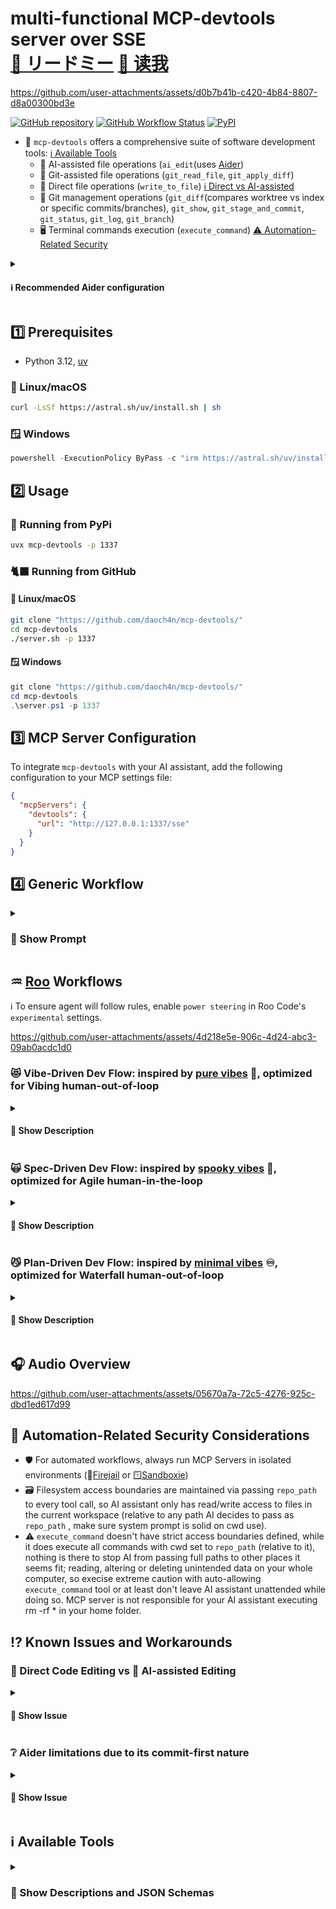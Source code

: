 # multi-functional MCP-devtools server over SSE <br> [🌸 リードミー](https://github.com/daoch4n/mcp-devtools/blob/main/%E3%83%AA%E3%83%BC%E3%83%89%E3%83%9F%E3%83%BC.MD) [🏮 读我](https://github.com/daoch4n/mcp-devtools/blob/main/%E8%AF%BB%E6%88%91.MD)

https://github.com/user-attachments/assets/d0b7b41b-c420-4b84-8807-d8a00300bd3e

[![GitHub repository](https://img.shields.io/badge/GitHub-repo-blue?logo=github)](https://github.com/daoch4n/mcp-devtools)
[![GitHub Workflow Status](https://img.shields.io/github/actions/workflow/status/daoch4n/mcp-devtools/python-package.yml?branch=main)](https://github.com/daoch4n/mcp-devtools/actions/workflows/python-package.yml)
[![PyPI](https://img.shields.io/pypi/v/mcp-devtools)](https://pypi.org/project/mcp-devtools)

- 🔧 `mcp-devtools` offers a comprehensive suite of software development tools: [ℹ️ Available Tools](#%E2%84%B9%EF%B8%8F-available-tools)
  -  🤖 AI-assisted file operations (`ai_edit`(uses [Aider](https://github.com/Aider-AI/aider)) 
  -  📁 Git-assisted file operations (`git_read_file`, `git_apply_diff`)
  -  📂 Direct file operations (`write_to_file`) [ℹ️ Direct vs AI-assisted](#-direct-code-editing-vs--ai-assisted-editing)
  -  🎋 Git management operations (`git_diff`(compares worktree vs index or specific commits/branches), `git_show`, `git_stage_and_commit`, `git_status`, `git_log`, `git_branch`)
  -  🖥️ Terminal commands execution (`execute_command`) [⚠️ Automation-Related Security](#-automation-related-security-considerations)

<details>
<summary> <h4> ℹ️ Recommended Aider configuration </h4> </summary>

- Create or copy a `.aider.conf.yml` into your repo root (preferred) or your home directory (`~/.aider.conf.yml`).
- Start from the `.aider.conf.yml` file in the repository root as a template and adjust to your needs (model, API keys, auto-commit behavior, include/exclude, etc.).
- The server automatically loads `.aider.conf.yml` from your workspace; placing it in the repo root or HOME is sufficient for most workflows.
- Follow [📄 Official Aider documentation](https://aider.chat/docs/config.html) and for detailed descriptions of each option.

</details>

## 1️⃣ Prerequisites

- Python 3.12, [uv](https://github.com/astral-sh/uv)

### 🐧 Linux/macOS

```bash
curl -LsSf https://astral.sh/uv/install.sh | sh
```

### 🪟 Windows

```powershell
powershell -ExecutionPolicy ByPass -c "irm https://astral.sh/uv/install.ps1 | iex"
```

## 2️⃣ Usage

### 🐍 Running from PyPi

```bash
uvx mcp-devtools -p 1337
```

### 🐈‍⬛ Running from GitHub

#### 🐧 Linux/macOS

```bash
git clone "https://github.com/daoch4n/mcp-devtools/"
cd mcp-devtools
./server.sh -p 1337
```

#### 🪟 Windows

```powershell
git clone "https://github.com/daoch4n/mcp-devtools/"
cd mcp-devtools
.\server.ps1 -p 1337
```

## 3️⃣ MCP Server Configuration

To integrate `mcp-devtools` with your AI assistant, add the following configuration to your MCP settings file:

```json
{
  "mcpServers": {
    "devtools": {
      "url": "http://127.0.0.1:1337/sse"
    }
  }
}
```

## 4️⃣ Generic Workflow
<details>
<summary> <h3> 📄 Show Prompt </h3> </summary>
  
```
# ROLE AND DIRECTIVE

**You are a Senior Software Architect.** Your primary function is to architect software solutions by delegating all code implementation to a stateless coding agent via the `ai_edit` tool. Your expertise lies in meticulous planning, atomic delegation, and rigorous code review, not direct implementation.

---

# STANDARD OPERATING PROCEDURE (SOP)

You must adhere to the following five-step, iterative workflow:

1.  **Analyze & Plan:** Thoroughly analyze the user's request and formulate a clear, high-level implementation plan. Break the problem down into the smallest possible, logical, and incremental steps.
2.  **Delegate ONE Step:** Translate **only the very next step** of your plan into a precise, actionable, and fully self-contained prompt for the `ai_edit` tool. **Never bundle multiple steps into a single delegation.** Default to continue_thread = false. Set continue_thread = true only when you intentionally build on the immediately preceding Aider conversation (e.g., iterative refinement of the same change).
3.  **Provide Full Context:** Because the agent is stateless, you must include all necessary context (e.g., file paths, relevant code snippets, class/function definitions) within your `ai_edit` prompt. (See "Agent Memory & Context Protocol" below). Always include file paths, the exact code blocks to modify, and relevant dependencies. This applies whether continue_thread is true or false.
4.  **Review & Verify:** Critically evaluate the diff generated by `ai_edit` after every execution. This is a **mandatory code review**.
    * Does the code correctly implement the single step you delegated?
    * Is the code quality acceptable?
    * Are there any errors or edge cases missed?
5.  **Iterate & Guide:**
    * **If Approved:** The step is complete. Proceed to delegate the *next* incremental step in your plan.
    * **If Revision is Needed:** The implementation is flawed. Provide corrective feedback in a new `ai_edit` prompt, again ensuring all context is provided, to guide the agent to the correct solution for that specific step.

---

# AGENT MEMORY MODEL (CONDITIONAL STATELESSNESS)

- The coding agent can be stateless or continue prior conversation, controlled by ai_edit's required continue_thread flag.
- If continue_thread = false:
  - Aider does not restore prior chat. Treat every call as a fresh agent with no memory.
  - Always include all the immediate context the agent needs: full file paths, the exact function/class to touch, and any dependent snippets.
- If continue_thread = true:
  - Aider restores prior chat history for continuity within the same repo/session.
  - Still include critical context to make the agent robust. Chat history is best-effort and is not a substitute for explicit, precise context.
- Recommended default: continue_thread = false unless you explicitly want to build on the previous Aider conversation.

## Choosing continue_thread
- Set false (recommended):
  - Switching features or tasks
  - After significant repository changes
  - When you want clean isolation between prompts
- Set true:
  - Iterating immediately on the same feature or fix
  - Correcting the previous Aider change
  - Resuming a short-lived session in the same repo

---

# CONSTRAINTS & TOOL PROTOCOL

**Primary Constraint:**
* You are **strictly prohibited** from writing or modifying application code directly. All code implementation must be delegated.
* **Forbidden Tools for Coding:** `apply_diff`, `write_to_file`, and `{your_native_tool_slug}` must NOT be used to modify code.

**Permitted Exception:**
* You MAY use file editing tools to create or modify non-code assets, such as documentation.

**`ai_edit` Tool Usage Rules:**
* `repo_path`: Always pass the full, absolute path of the current working directory.
* `model` / `diff_format`: Do not include these parameters unless explicitly instructed by the user.

```

</details>

## ♒ [Roo](https://github.com/RooCodeInc/Roo-Code) Workflows

ℹ️ To ensure agent will follow rules, enable `power steering` in Roo Code's `experimental` settings.  

https://github.com/user-attachments/assets/4d218e5e-906c-4d24-abc3-09ab0acdc1d0

### 😻 Vibe-Driven Dev Flow: inspired by [pure vibes](https://en.wikipedia.org/wiki/Vibe_coding) 🦘, optimized for Vibing human-out-of-loop

<details>
<summary> <h4> 🪪 Show Description </h4> </summary>

- Just connect Roo to `mcp-devtools` server and code as usual but use `❓ Ask` mode instead of `💻 Code`, AI will automatically use the `ai_edit` tool if available to apply all changes. 

</details>

### 🙀 Spec-Driven Dev Flow: inspired by [spooky vibes](https://kiro.dev) 👻, optimized for Agile human-in-the-loop

<details>
<summary> <h4> 🪪 Show Description </h4> </summary>

-  To experience agile spec-driven flow, place the [.kiroomodes](https://github.com/daoch4n/mcp-devtools/blob/main/.kiroomodes) file and [.kiroo/](https://github.com/daoch4n/mcp-devtools/tree/main/.kiroo) folder into your repo root and rename them to `.roomodes` and `.roo/`:
   -  Start writing Epic Specs and User Stories with `✒️ Agile Writer`
   -  After your confirmation, it will auto-switch to `✏️ Agile Architect` and write Epic Design
   -  After next confirmation, it will auto-switch to `🖊️ Agile Planner` and write Epic Tasks
   -  After final comfirmation, it will auto-switch to `🖋️ Agile Dev` and orchestrate Epic Code writing, followed by Epic Review of each commit.
     - ℹ️ If you're not using the `ai_edit` tool, you might want to direct native `💻 Code` to commit results before task completion to avoid breaking self code review workflow upstream in `🖋️ Agile Dev` 

</details>

### 😼 Plan-Driven Dev Flow: inspired by [minimal vibes](https://github.com/marv1nnnnn/rooroo) ♾️, optimized for Waterfall human-out-of-loop

<details>
<summary> <h4> 🪪 Show Description </h4> </summary>

 -  To experience structured waterfall flow, place the [.rooroomodes](https://github.com/daoch4n/mcp-devtools/blob/main/.rooroomodes) file and [.rooroo/](https://github.com/daoch4n/mcp-devtools/tree/main/.rooroo) folder into your repo root and rename them to `.roomodes` and `.roo/`:
    - `🧭 Rooroo Navigator` agent is your Advanced Flow manager. Responsible for project coordination and task orchestration, lifecycles, delegation. Provides `context.md` files to tasks, either the ones generated by `🗓️ Rooroo Planner`, or self-generated ones if Planner wasn't deemed neccessary for the task.
    - `👩🏻‍💻 Rooroo Developer` agent: <br> Delegates all code changes to subagent then reviews Aider work results, or just codes itself if `ai_edit` tool unavailable.
    - `📊 Rooroo Analyzer` agent acts as a researcher and analyzes the code.
    - `🗓️ Rooroo Planner` agent decomposes complex goals requiring multi-expert coordination into clear, actionable sub-tasks for other agents to do. It is also the main supplier of `context.md` files for them.
    - `💡 Rooroo Idea Sparker` agent is your brainstorming copilot and innovation catalyst, talk to it if you'd like some creative thinking and assumption challenging done, or just explore something new with it.

</details>

## 🎧 Audio Overview

https://github.com/user-attachments/assets/05670a7a-72c5-4276-925c-dbd1ed617d99

## 🙈 Automation-Related Security Considerations

- 🛡️ For automated workflows, always run MCP Servers in isolated environments (🐧[Firejail](https://github.com/netblue30/firejail) or 🪟[Sandboxie](https://github.com/sandboxie-plus/Sandboxie))
- 🗃️ Filesystem access boundaries are maintained via passing `repo_path` to every tool call, so AI assistant only has read/write access to files in the current workspace (relative to any path AI decides to pass as `repo_path` , make sure system prompt is solid on cwd use).
- ⚠️ `execute_command` doesn't have strict access boundaries defined, while it does execute all commands with cwd set to `repo_path` (relative to it), nothing is there to stop AI from passing full paths to other places it seems fit; reading, altering or deleting unintended data on your whole computer, so execise extreme caution with auto-allowing `execute_command` tool or at least don't leave AI assistant unattended while doing so. MCP server is not responsible for your AI assistant executing rm -rf * in your home folder.

## ⁉️ Known Issues and Workarounds

### 💾 Direct Code Editing vs 🤖 AI-assisted Editing

<details>
<summary> <h4> 📃 Show Issue </h4> </summary>

**Issue:**

*    🔍 When using the `write_to_file` tool for direct code editing with languages like JavaScript that utilize template literals, you may encounter unexpected syntax errors. This issue stems from how the AI assistant generates the `content` string, where backticks and dollar signs within template literals might be incorrectly escaped with extra backslashes (`\`).

**Mitigation:** 

*    🔨 The `write_to_file` and `git_apply_diff` tools are dynamically integrated with `tsc` (TypeScript compiler) for conditional type checking of `.js`, `.mjs`, and `.ts` files on edit. The output of `tsc --noEmit --allowJs` is provided as part of the tool's response. AI assistants should parse this output to detect any compiler errors and should not proceed with further actions if errors are reported, indicating a problem with the written code.

**Workarounds:**

*    🤖 Instruct your AI assistant to delegate editing files to MCP-compatible coding agent by using `ai_edit` tool instead, as it is more suitable for direct code manipulation, automatically commits changes and produces resulting diff as tool output, and let AI assistant act as task orchestrator that will write down plans and docs with `write_to_file` tool then delegate actual coding to specialized agent, get its report (diff) as tool call result, use `git_read_file` tool to double check agent's work, and manage commits and branches (`ai_edit` tool basically integrates `Aider` via some logic ported from [its MCP bridge](https://github.com/sengokudaikon/aider-mcp-server)).

</details>

### ❔ Aider limitations due to its commit-first nature

<details>
<summary> <h4> 📃 Show Issue </h4> </summary>

**Issue:**

*    🔍 When using `ai_edit` tool in a dirty repo state, e.g. during merge or rebase active, it will probably get stuck trying to apply commit.
  
**Workarounds:**

*    ⚙️ Temporarily disable auto commiting functions in your `.aider.conf.yml` configuration file.

</details>

## ℹ️ Available Tools

<details>
<summary> <h3> 📄 Show Descriptions and JSON Schemas </h3> </summary>

### `git_status`
- **Description:** Shows the current status of the Git working tree, including untracked, modified, and staged files.
- **Input Schema:**

  ```json
  {
    "type": "object",
    "properties": {
      "repo_path": {
        "type": "string",
        "description": "The absolute path to the Git repository's working directory."
      }
    },
    "required": [
      "repo_path"
    ]
  }
  ```


### `git_diff`
- **Description:** Shows differences in the working directory. By default (without target), shows worktree vs index like `git diff`. Pass target='HEAD' for previous 'all changes vs HEAD' behavior.
- **Input Schema:**
  ```json
  {
    "type": "object",
    "properties": {
      "repo_path": {
        "type": "string",
        "description": "The absolute path to the Git repository's working directory."
      },
      "target": {
        "type": "string",
        "description": "Optional. If omitted, behaves like `git diff` (worktree vs index). Pass 'HEAD' or another ref to compare against a commit or branch."
      }
    },
    "required": [
      "repo_path"
    ]
  }
  ```

### `git_stage_and_commit`
- **Description:** Stages specified files (or all changes if no files are specified) and then commits them to the repository with a given message. This creates a new commit in the Git history.
- **Input Schema:**
  ```json
  {
    "type": "object",
    "properties": {
      "repo_path": {
        "type": "string",
        "description": "The absolute path to the Git repository's working directory."
      },
      "message": {
        "type": "string",
        "description": "The commit message for the changes."
      },
      "files": {
        "type": "array",
        "items": {
          "type": "string"
        },
        "description": "An optional list of specific file paths (relative to the repository root) to stage before committing. If not provided, all changes will be staged."
      }
    },
    "required": [
      "repo_path",
      "message"
    ]
  }
  ```

### `git_log`
- **Description:** Shows the commit history for the repository, listing recent commits with their hash, author, date, and message. The number of commits can be limited.
- **Input Schema:**
  ```json
  {
    "type": "object",
    "properties": {
      "repo_path": {
        "type": "string",
        "description": "The absolute path to the Git repository's working directory."
      },
      "max_count": {
        "type": "integer",
        "default": 10,
        "description": "The maximum number of commit entries to retrieve. Defaults to 10."
      }
    },
    "required": [
      "repo_path"
    ]
  }
  ```

### `git_branch`
- **Description:** Create, checkout, rename, or list Git branches. Action may be 'create' with optional base_branch, 'checkout', 'rename' with new_name, or 'list' to show all branches with current marked by '*'.
- **Input Schema:**
  ```json
  {
    "type": "object",
    "properties": {
      "repo_path": {
        "type": "string",
        "description": "The absolute path to the Git repository's working directory."
      },
      "action": {
        "type": "string",
        "description": "The branch operation to perform: 'create', 'checkout', 'rename', or 'list'.",
        "enum": [
          "create",
          "checkout",
          "rename",
          "list"
        ]
      },
      "branch_name": {
        "type": "string",
        "description": "The name of the branch to create, checkout, or rename. Required for 'create', 'checkout', and 'rename' actions; optional for 'list'."
      },
      "base_branch": {
        "type": "string",
        "nullable": true,
        "description": "Optional. The base branch to create from when action='create'. If omitted, creates from the current HEAD."
      },
      "new_name": {
        "type": "string",
        "nullable": true,
        "description": "Optional. The new name for the branch when action='rename'."
      }
    },
    "required": [
      "repo_path",
      "action"
    ]
  }
  ```

### `git_show`
- **Description:** Shows the metadata (author, date, message) and the diff of a specific commit or commit range (A..B or A...B). This allows inspection of changes introduced by a particular commit or range of commits. Optionally filter by path or show only metadata/diff.
- **Input Schema:**
  ```json
  {
    "type": "object",
    "properties": {
      "repo_path": {
        "type": "string",
        "description": "The absolute path to the Git repository's working directory."
      },
      "revision": {
        "type": "string",
        "description": "The commit hash, reference (e.g., 'HEAD', 'main', 'abc1234'), or range (A..B or A...B) to show details for."
      },
      "path": {
        "type": "string",
        "description": "Optional. Filter the output to show only changes for the specified file path."
      },
      "show_metadata_only": {
        "type": "boolean",
        "description": "Optional. If true, shows only the commit metadata (author, date, message) without the diff."
      },
      "show_diff_only": {
        "type": "boolean",
        "description": "Optional. If true, shows only the diff without the commit metadata."
      }
    },
    "required": [
      "repo_path",
      "revision"
    ]
  }
  ```

### `git_apply_diff`
- **Description:** Applies a given diff content (in unified diff format) to the working directory of the repository. This can be used to programmatically apply patches or changes.
- **Input Schema:**
  ```json
  {
    "type": "object",
    "properties": {
      "repo_path": {
        "type": "string",
        "description": "The absolute path to the Git repository's working directory."
      },
      "diff_content": {
        "type": "string",
        "description": "The diff content string to apply to the repository. This should be in a unified diff format."
      }
    },
    "required": [
      "repo_path",
      "diff_content"
    ]
  }
  ```

### `git_read_file`
- **Description:** Reads and returns the entire content of a specified file within the Git repository's working directory. The file path must be relative to the repository root.
- **Input Schema:**
  ```json
  {
    "type": "object",
    "properties": {
      "repo_path": {
        "type": "string",
        "description": "The absolute path to the Git repository's working directory."
      },
      "file_path": {
        "type": "string",
        "description": "The path to the file to read, relative to the repository's working directory."
      }
    },
    "required": [
      "repo_path",
      "file_path"
    ]
  }
  ```


### `write_to_file`
- **Description:** Writes the provided content to a specified file within the repository. If the file does not exist, it will be created. If it exists, its content will be completely overwritten. Includes a check to ensure content was written correctly and generates a diff.
- **Input Schema:**
  ```json
  {
    "type": "object",
    "properties": {
      "repo_path": {
        "type": "string",
        "description": "The absolute path to the Git repository's working directory."
      },
      "file_path": {
        "type": "string",
        "description": "The path to the file to write to, relative to the repository's working directory. The file will be created if it doesn't exist, or overwritten if it does."
      },
      "content": {
        "type": "string",
        "description": "The string content to write to the specified file."
      }
    },
    "required": [
      "repo_path",
      "file_path",
      "content"
    ]
  }
  ```

### `execute_command`
- **Description:** Executes an arbitrary shell command within the context of the specified repository's working directory. This tool can be used for tasks not covered by other specific Git tools, such as running build scripts, linters, or other system commands.
- **Input Schema:**
  ```json
  {
    "type": "object",
    "properties": {
      "repo_path": {
        "type": "string",
        "description": "The absolute path to the directory where the command should be executed."
      },
      "command": {
        "type": "string",
        "description": "The shell command string to execute (e.g., 'ls -l', 'npm install')."
      }
    },
    "required": [
      "repo_path",
      "command"
    ]
  }
  ```

### `ai_edit`
- **Description:** AI pair programming tool for making targeted code changes using Aider. Use this tool to:
  1. Implement new features or functionality in existing code
  2. Add tests to an existing codebase
  3. Fix bugs in code
  4. Refactor or improve existing code
  5. Make structural changes across multiple files

  The tool requires:
  - A repository path where the code exists
  - A detailed message describing what changes to make. Please only describe one change per message. If you need to make multiple changes, please submit multiple requests.

  **Edit Format Selection:**
  If the `edit_format` option is not explicitly provided, the default is selected based on the model name:
  - If the model includes `gemini`, defaults to `diff-fenced`
  - If the model includes `gpt`, defaults to `udiff`
  - Otherwise, defaults to `diff`

  Best practices for messages:
  - Be specific about what files or components to modify
  - Describe the desired behavior or functionality clearly
  - Provide context about the existing codebase structure
  - Include any constraints or requirements to follow

  Examples of good messages:
  - "Add unit tests for the Customer class in src/models/customer.rb testing the validation logic"
  - "Implement pagination for the user listing API in the controllers/users_controller.js file"
  - "Fix the bug in utils/date_formatter.py where dates before 1970 aren't handled correctly"
  - "Refactor the authentication middleware in middleware/auth.js to use async/await instead of callbacks"
- **Input Schema:**
  ```json
  {
    "type": "object",
    "properties": {
      "repo_path": {
        "type": "string",
        "description": "The absolute path to the Git repository's working directory where the AI edit should be performed."
      },
      "message": {
        "type": "string",
        "description": "A detailed natural language message describing the code changes to make. Be specific about files, desired behavior, and any constraints."
      },
      "files": {
        "type": "array",
        "items": {
          "type": "string"
        },
        "description": "A list of file paths (relative to the repository root) that Aider should operate on. This argument is mandatory."
      },
      "continue_thread": {
        "type": "boolean",
        "description": "Required. Whether to continue the Aider thread by restoring chat history. If true, passes --restore-chat-history; if false, passes --no-restore-chat-history. Clients must explicitly choose."
      },
      "options": {
        "type": "array",
        "items": {
          "type": "string"
        },
        "description": "Optional. A list of additional command-line options to pass directly to Aider. Each option should be a string."
      },
      "edit_format": {
        "type": "string",
        "enum": [
          "diff",
          "diff-fenced",
          "udiff",
          "whole"
        ],
        "default": "diff",
        "description": "Optional. The format Aider should use for edits. Defaults to 'diff'. Options: 'diff', 'diff-fenced', 'udiff', 'whole'."
      }
    },
    "required": [
      "repo_path",
      "message",
      "files",
      "continue_thread"
    ]
  }
  ```

## Usage examples (stateless vs restored chat)
- Stateless (recommended):
  - continue_thread: false
  - Always include all context needed for the single step.
- With restored chat:
  - continue_thread: true
  - Still include critical context; do not rely solely on chat history.
  - Use this to refine a change made in the immediately previous run.

> Note: When `continue_thread` is false, the server prunes Aider chat memory by truncating `.aider.chat.history.md` in the repository root before invoking Aider.

> Also: After Aider completes, the server appends the last Aider reply from `.aider.chat.history.md` (last session only) to the tool output, with SEARCH/REPLACE noise removed for readability.

### `aider_status`
- **Description:** Check the status of Aider and its environment. Use this to:
  1. Verify Aider is correctly installed
  2. Check API keys
  3. View the current configuration
  4. Diagnose connection or setup issues
- **Input Schema:**
  ```json
  {
    "type": "object",
    "properties": {
      "repo_path": {
        "type": "string",
        "description": "The absolute path to the Git repository or working directory to check Aider's status within."
      },
      "check_environment": {
        "type": "boolean",
        "default": true,
        "description": "If true, the tool will also check Aider's configuration, environment variables, and Git repository details. Defaults to true."
      }
    },
    "required": [
      "repo_path"
    ]
  }

</details>
